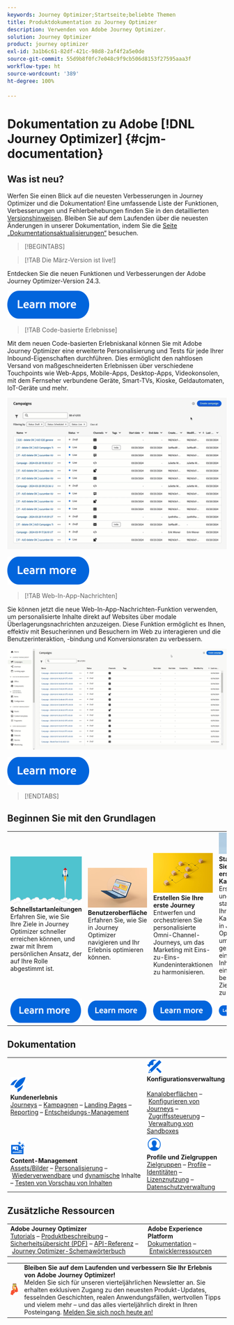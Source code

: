 ```yaml
---
keywords: Journey Optimizer;Startseite;beliebte Themen
title: Produktdokumentation zu Journey Optimizer
description: Verwenden von Adobe Journey Optimizer.
solution: Journey Optimizer
product: journey optimizer
exl-id: 3a1b6c61-82df-421c-98d8-2af4f2a5e0de
source-git-commit: 55d9b8f0fc7e048c9f9cb506d8153f27595aaa3f
workflow-type: ht
source-wordcount: '389'
ht-degree: 100%

---
```


# Dokumentation zu Adobe [!DNL Journey Optimizer] {#cjm-documentation}

## Was ist neu?

Werfen Sie einen Blick auf die neuesten Verbesserungen in Journey Optimizer und die Dokumentation! Eine umfassende Liste der Funktionen, Verbesserungen und Fehlerbehebungen finden Sie in den detaillierten [Versionshinweisen](using/rn/release-notes.md). Bleiben Sie auf dem Laufenden über die neuesten Änderungen in unserer Dokumentation, indem Sie die [Seite „Dokumentationsaktualisierungen“](using/rn/documentation-updates.md) besuchen.

>[!BEGINTABS]

>[!TAB Die März-Version ist live!]

Entdecken Sie die neuen Funktionen und Verbesserungen der Adobe Journey Optimizer-Version 24.3.

[![Weitere Informationen](using/assets/do-not-localize/learn-more-button.svg)](using/rn/release-notes.md)

>[!TAB Code-basierte Erlebnisse]

Mit dem neuen Code-basierten Erlebniskanal können Sie mit Adobe Journey Optimizer eine erweiterte Personalisierung und Tests für jede Ihrer Inbound-Eigenschaften durchführen. Dies ermöglicht den nahtlosen Versand von maßgeschneiderten Erlebnissen über verschiedene Touchpoints wie Web-Apps, Mobile-Apps, Desktop-Apps, Videokonsolen, mit dem Fernseher verbundene Geräte, Smart-TVs, Kioske, Geldautomaten, IoT-Geräte und mehr.

![](using/rn/assets/do-not-localize/code-based.gif)

[![Weitere Informationen](using/assets/do-not-localize/learn-more-button.svg)](using/code-based/get-started-code-based.md)

>[!TAB Web-In-App-Nachrichten]

Sie können jetzt die neue Web-In-App-Nachrichten-Funktion verwenden, um personalisierte Inhalte direkt auf Websites über modale Überlagerungsnachrichten anzuzeigen. Diese Funktion ermöglicht es Ihnen, effektiv mit Besucherinnen und Besuchern im Web zu interagieren und die Benutzerinteraktion, -bindung und Konversionsraten zu verbessern.

![](using/rn/assets/do-not-localize/web_inapp.gif)

[![Weitere Informationen](using/assets/do-not-localize/learn-more-button.svg)](using/in-app/create-in-app-web.md)

>[!ENDTABS]

## Beginnen Sie mit den Grundlagen

<table style="table-layout:fixed">
  <tr style="border: 0;">
    <td>
    <a href="using/start/quick-start.md"><img src="using/assets/do-not-localize/start-quick.png"></a>
    <div><strong>Schnellstartanleitungen</strong><br/>Erfahren Sie, wie Sie Ihre Ziele in Journey Optimizer schneller erreichen können, und zwar mit Ihrem persönlichen Ansatz, der auf Ihre Rolle abgestimmt ist.</div>
    </td>
    <td>
    <a href="using/start/user-interface.md"><img src="using/assets/do-not-localize/start-interface.jpeg"></a>
    <div><strong>Benutzeroberfläche</strong><br/>Erfahren Sie, wie Sie in Journey Optimizer navigieren und Ihr Erlebnis optimieren können.</div>
    </td>
    <td>
    <a href="using/building-journeys/journey-gs.md"><img src="using/assets/do-not-localize/start-journey.jpeg"></a>
    <div><strong>Erstellen Sie Ihre erste Journey</strong><br/>Entwerfen und orchestrieren Sie personalisierte Omni-Channel-Journeys, um das Marketing mit Eins-zu-Eins-Kundeninteraktionen zu harmonisieren. 
    </div>
    </td>
    <td>
    <a href="using/campaigns/create-campaign.md"><img src="using/assets/do-not-localize/start-campaign.jpeg"></a>
    <div><strong>Starten Sie Ihre erste Kampagne</strong><br/>Erstellen und starten Sie Ihre erste Kampagne in Journey Optimizer, um gezielte, einmalige Inhalte an eine bestimmte Zielgruppe zu senden.</div>
    </td>
  </tr>
  <tr style="border: 0;">
    <td align="center"><a href="using/start/quick-start.md"><img src="using/assets/do-not-localize/learn-more-button.svg"></a></td>
    <td align="center"><a href="using/start/user-interface.md"><img src="using/assets/do-not-localize/learn-more-button.svg"></a></td>
    <td align="center"><a href="using/building-journeys/journey-gs.md"><img src="using/assets/do-not-localize/learn-more-button.svg"></a></td>
    <td align="center"><a href="using/campaigns/create-campaign.md"><img src="using/assets/do-not-localize/learn-more-button.svg"></a></td>
    </tr>
</table>

## Dokumentation

<table style="table-layout:auto">
  <tr style="border: 0;">
    <td>
      <img src="using/assets/do-not-localize/icon-quick-start.svg" width="35px"><br/>
      <strong>Kundenerlebnis</strong><br/><a href="using/building-journeys/journey.md">Journeys</a> – <a href="using/campaigns/get-started-with-campaigns.md">Kampagnen</a> – <a href="using/landing-pages/get-started-lp.md">Landing Pages</a> – <a href="using/reports/live-report.md">Reporting</a> – <a href="using/offers/get-started/starting-offer-decisioning.md">Entscheidungs-Management</a>
    </td>
    <td>
      <img src="using/assets/do-not-localize/icon-configure.svg" width="35px"><br/>
      <strong>Konfigurationsverwaltung<br/></strong><br/><a href="using/configuration/channel-surfaces.md">Kanaloberflächen</a> – <a href="using/configuration/about-data-sources-events-actions.md">Konfigurieren von Journeys</a> – <a href="using/administration/permissions-overview.md">Zugriffssteuerung</a> – <a href="using/administration/sandboxes.md">Verwaltung von Sandboxes</a>
    </td>
    <td>
      <img src="using/assets/do-not-localize/icon-campaign.svg" width="35px"><br/>
      <strong>Kommunikationskanäle</strong><br/><a href="using/email/get-started-email.md">E-Mail</a> – <a href="using/sms/get-started-sms.md">SMS</a> – <a href="using/in-app/get-started-in-app.md">In-App</a> – <a href="using/push/get-started-push.md">Push-Benachrichtigungen</a> – <a href="using/direct-mail/get-started-direct-mail.md">Briefpost</a> – <a href="using/web/get-started-web.md">Web</a>
    </td>
  </tr>
  <tr style="border: 0;">
    <td>
      <img src="using/assets/do-not-localize/icon-content.svg" width="35px"><br/>
      <strong>Content-Management</strong><br/><a href="using/content-management/assets.md">Assets/Bilder</a> – <a href="using/personalization/personalize.md">Personalisierung</a> – <a href="using/content-management/content-templates.md">Wiederverwendbare</a> und <a href="using/personalization/dynamic-content.md">dynamische</a> Inhalte – <a href="using/content-management/preview-test.md">Testen von Vorschau von Inhalten</a>
    </td>
    <td>
      <img src="using/assets/do-not-localize/icon_profile-audience.svg" width="35px"><br/>
      <strong>Profile und Zielgruppen</strong><br/><a href="using/audience/about-audiences.md">Zielgruppen</a> – <a href="using/audience/get-started-profiles.md">Profile</a> – <a href="using/audience/get-started-identity.md">Identitäten</a> – <a href="using/audience/license-usage.md">Lizenznutzung</a> – <a href="using/privacy/get-started-privacy.md">Datenschutzverwaltung</a>
    </td>
    <td>
      <img src="using/assets/do-not-localize/icon-data.svg" width="35px"><br/>
      <strong>Daten-Management</strong><br/><a href="using/data/get-started-schemas.md">Schemata</a> – <a href="using/data/get-started-datasets.md">Datensätze</a> – <a href="using/data/get-started-queries.md">Abfragen</a>
    </td>
  </tr>
</table>

## Zusätzliche Ressourcen

<table style="table-layout:fixed"><tr style="border: 0;">
<td><strong>Adobe Journey Optimizer</strong><br/>
<a href="https://experienceleague.adobe.com/docs/journey-optimizer-learn/tutorials/overview.html?lang=de" target="_blank">Tutorials</a> – <a href="https://helpx.adobe.com/de/legal/product-descriptions/adobe-journey-optimizer.html" target="_blank">Produktbeschreibung</a> – <a href="https://www.adobe.com/content/dam/cc/en/security/pdfs/AJO_SecurityOverview.pdf" target="_blank">Sicherheitsübersicht (PDF)</a> – <a href="https://developer.adobe.com/journey-optimizer-apis/" target="_blank">API-Referenz</a> – <a href="https://experienceleague.adobe.com/tools/ajo-schemas/schema-dictionary.html?lang=de" target="_blank">Journey Optimizer-Schemawörterbuch</a>

</td>
<td><strong>Adobe Experience Platform</strong><br/>
<a href="https://experienceleague.adobe.com/docs/experience-platform/landing/home.html?lang=de" target="_blank">Dokumentation</a> – <a href="https://www.adobe.com/de/experience-platform/documentation-and-developer-resources.html" target="_blank">Entwicklerressourcen</a>
</td>
</tr></table>

<table style="table-layout:auto"><tr style="border: 0;"><td><img src="using/assets/do-not-localize/newsletter.png"></td><td>
<b>Bleiben Sie auf dem Laufenden und verbessern Sie Ihr Erlebnis von Adobe Journey Optimizer!</b><br/>Melden Sie sich für unseren vierteljährlichen Newsletter an. Sie erhalten exklusiven Zugang zu den neuesten Produkt-Updates, fesselnden Geschichten, realen Anwendungsfällen, wertvollen Tipps und vielem mehr – und das alles vierteljährlich direkt in Ihren Posteingang. <a href="https://www.adobe.com/subscription/Adobe_Journey_Optimizer_NL.html">Melden Sie sich noch heute an!</a></td></tr></table>
